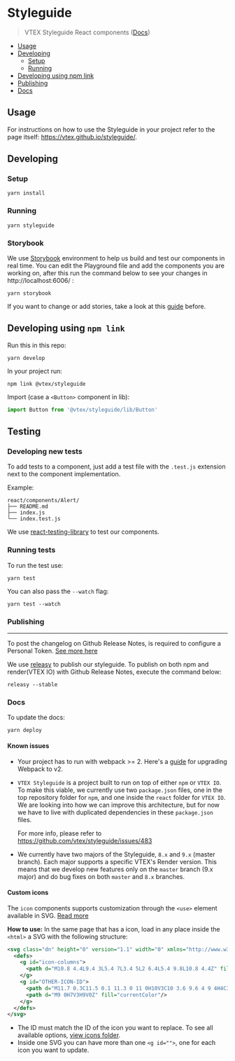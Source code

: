 # Styleguide

> VTEX Styleguide React components ([Docs](https://vtex.github.io/styleguide))

- [Usage](#usage)
- [Developing](#developing)
  - [Setup](#setup)
  - [Running](#running)
- [Developing using npm link](#developing-using-npm-link)
- [Publishing](#publishing)
- [Docs](#docs)

## Usage

For instructions on how to use the Styleguide in your project refer to the page itself: https://vtex.github.io/styleguide/.

## Developing

### Setup

```shell
yarn install
```

### Running

```shell
yarn styleguide
```

### Storybook

We use [Storybook](https://storybook.js.org/) environment to help us build and test our components in real time. You can edit the Playground file and add the components you are working on, after this run the command below to see your changes in http://localhost:6006/ :

```shell
yarn storybook
```

If you want to change or add stories, take a look at this [guide](https://github.com/vtex/styleguide/blob/master/.github/CONTRIBUTING.md#storybook-organization) before.

## Developing using `npm link`

Run this in this repo:

```shell
yarn develop
```

In your project run:

```
npm link @vtex/styleguide
```

Import (case a `<Button>` component in lib):

```js
import Button from '@vtex/styleguide/lib/Button'
```

## Testing

### Developing new tests

To add tests to a component, just add a test file with the `.test.js` extension next to the component implementation.

Example:

```shell
react/components/Alert/
├── README.md
├── index.js
└── index.test.js
```

We use [react-testing-library](https://github.com/kentcdodds/react-testing-library) to test our components.

### Running tests

To run the test use:

```shell
yarn test
```

You can also pass the `--watch` flag:

```shell
yarn test --watch
```

### Publishing

---

To post the changelog on Github Release Notes, is required to configure a Personal Token. [See more here](https://www.npmjs.com/package/releasy#settings)

We use [releasy](https://www.npmjs.com/package/releasy) to publish our styleguide. To publish on both npm and render(VTEX IO) with Github Release Notes, execute the command below:

```shell
releasy --stable
```

### Docs

To update the docs:

```shell
yarn deploy
```

#### Known issues

- Your project has to run with webpack >= 2. Here's a [guide](https://webpack.js.org/migrate/3/) for upgrading Webpack to v2.

- `VTEX Styleguide` is a project built to run on top of either `npm` or `VTEX IO`. To
  make this viable, we currently use two `package.json` files, one in the top repository
  folder for `npm`, and one inside the `react` folder for `VTEX IO`. We are
  looking into how we can improve this architecture, but for now we have to live
  with duplicated dependencies in these `package.json` files.

  For more info, please refer to https://github.com/vtex/styleguide/issues/483

- We currently have two majors of the Styleguide, `8.x` and `9.x` (master branch).
  Each major supports a specific VTEX's Render version.
  This means that we develop new features only on the `master` branch (9.x major) and do bug fixes on both `master` and `8.x` branches.

#### Custom icons

The `icon` components supports customization through the `<use>` element available in SVG. [Read more](https://developer.mozilla.org/en-US/docs/Web/SVG/Element/use)

**How to use:** In the same page that has a icon, load in any place inside the `<html>` a SVG with the following structure:
```svg
<svg class="dn" height="0" version="1.1" width="0" xmlns="http://www.w3.org/2000/svg">
  <defs>
    <g id="icon-columns">
      <path d="M10.8 4.4L9.4 3L5.4 7L3.4 5L2 6.4L5.4 9.8L10.8 4.4Z" fill="currentColor" />
    </g>
    <g id="OTHER-ICON-ID">
      <path d="M11.7 0.3C11.5 0.1 11.3 0 11 0H10V3C10 3.6 9.6 4 9 4H4C3.4 4 3 3.6 3 3V0H1C0.4 0 0 0.4 0 1V15C0 15.6 0.4 16 1 16H15C15.6 16 16 15.6 16 15V5C16 4.7 15.9 4.5 15.7 4.3L11.7 0.3ZM13 14H3V11C3 10.4 3.4 10 4 10H12C12.6 10 13 10.4 13 11V14Z" fill="currentColor"/>
      <path d="M9 0H7V3H9V0Z" fill="currentColor"/>
    </g>
  </defs>
</svg>
```
- The ID must match the ID of the icon you want to replace. To see all available options, [view icons folder](https://github.com/vtex/styleguide/tree/master/react/components/icon).
- Inside one SVG you can have more than one `<g id="">`, one for each icon you want to update.
